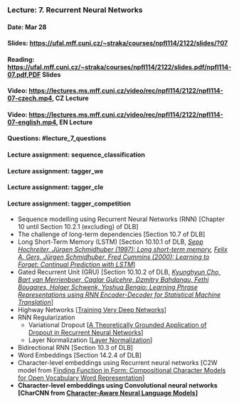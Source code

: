 ### Lecture: 7. Recurrent Neural Networks
#### Date: Mar 28
#### Slides: https://ufal.mff.cuni.cz/~straka/courses/npfl114/2122/slides/?07
#### Reading: https://ufal.mff.cuni.cz/~straka/courses/npfl114/2122/slides.pdf/npfl114-07.pdf,PDF Slides
#### Video: https://lectures.ms.mff.cuni.cz/video/rec/npfl114/2122/npfl114-07-czech.mp4, CZ Lecture
#### Video: https://lectures.ms.mff.cuni.cz/video/rec/npfl114/2122/npfl114-07-english.mp4, EN Lecture
#### Questions: #lecture_7_questions
#### Lecture assignment: sequence_classification
#### Lecture assignment: tagger_we
#### Lecture assignment: tagger_cle
#### Lecture assignment: tagger_competition

- Sequence modelling using Recurrent Neural Networks (RNN) [Chapter 10 until Section 10.2.1 (excluding) of DLB]
- The challenge of long-term dependencies [Section 10.7 of DLB]
- Long Short-Term Memory (LSTM) [Section 10.10.1 of DLB, *[Sepp Hochreiter, Jürgen Schmidhuber (1997): Long short-term memory](http://www.bioinf.jku.at/publications/older/2604.pdf), [Felix A. Gers, Jürgen Schmidhuber, Fred Cummins (2000): Learning to Forget: Continual Prediction with LSTM](ftp://ftp.idsia.ch/pub/juergen/FgGates-NC.pdf)*]
- Gated Recurrent Unit (GRU) [Section 10.10.2 of DLB, *[Kyunghyun Cho, Bart van Merrienboer, Caglar Gulcehre, Dzmitry Bahdanau, Fethi Bougares, Holger Schwenk, Yoshua Bengio: Learning Phrase Representations using RNN Encoder-Decoder for Statistical Machine Translation](https://arxiv.org/abs/1406.1078)*]
- Highway Networks [[Training Very Deep Networks](https://arxiv.org/abs/1507.06228)]
- RNN Regularization
  - Variational Dropout [[A Theoretically Grounded Application of Dropout in Recurrent Neural Networks](https://arxiv.org/abs/1512.05287)]
  - Layer Normalization [[Layer Normalization](https://arxiv.org/abs/1607.06450)]
- Bidirectional RNN [Section 10.3 of DLB]
- Word Embeddings [Section 14.2.4 of DLB]
- Character-level embeddings using Recurrent neural networks [C2W model from [Finding Function in Form: Compositional Character Models for Open Vocabulary Word Representation](http://arxiv.org/abs/1508.02096)]
- **Character-level embeddings using Convolutional neural networks [CharCNN from [Character-Aware Neural Language Models](https://arxiv.org/abs/1508.06615)]**
